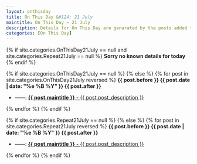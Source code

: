 ```yaml
---
layout: onthisday
title: On This Day &#124; 21 July
maintitle: On This Day — 21 July
description: Details for On This Day are genarated by the posts added to the website so the content is subject to changes/updates over time.
categories: [On This Day]
---
```


{% if site.categories.OnThisDay21July == null and site.categories.Repeat21July == null %}
<strong>Sorry no known details for today</strong>
{% endif %}

{% if site.categories.OnThisDay21July == null %}
{% else %}
{% for post in site.categories.OnThisDay21July reversed %}
<strong>{{ post.before }} {{ post.date | date: "%e %B %Y" }} {{ post.after }}</strong>
<ul>
<li> ——: <a href="{{ post.url }}"><strong>{{ post.maintitle }}</strong> - {{ post.post_description }}</a></li>
</ul>
{% endfor %}
{% endif %}

{% if site.categories.Repeat21July == null %}
{% else %}
{% for post in site.categories.Repeat21July reversed %}
<strong>{{ post.before }} {{ post.date | date: "%e %B %Y" }} {{ post.after }}</strong>
<ul>
<li> ——: <a href="{{ post.url }}"><strong>{{ post.maintitle }}</strong> - {{ post.post_description }}</a></li>
</ul>
{% endfor %}
{% endif %}
